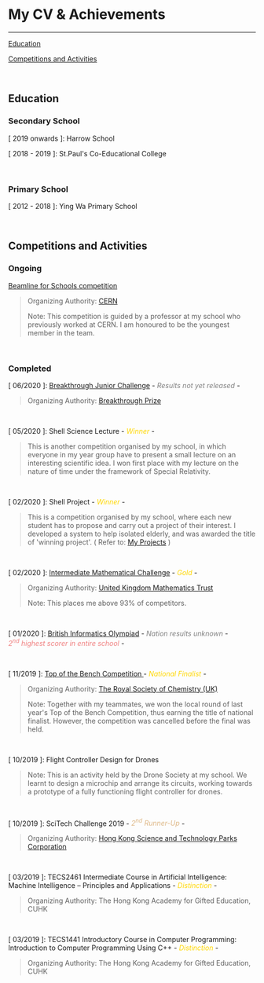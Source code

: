 # My CV & Achievements
---

<a href='#education'>Education</a>

<a href='#comp'>Competitions and Activities</a>

<br/>

<h2 id='education'>Education</h2>

### Secondary School

[ 2019 onwards ]:	Harrow School

[ 2018 - 2019 ]: 		St.Paul's Co-Educational College

<br/>

### Primary School

[ 2012 - 2018 ]: 		Ying Wa Primary School

<br/>

<h2 id='comp'>Competitions and Activities</h2>

### Ongoing

[Beamline for Schools competition](https://beamlineforschools.cern)

> Organizing Authority: <a href='https://home.cern/'>CERN</a>
>
> Note: This competition is guided by a professor at my school who previously worked at CERN. I am honoured to be the youngest member in the team.

<br/>

### Completed

[ 06/2020 ]: 		<a href='https://breakthroughjuniorchallenge.org/'>Breakthrough Junior Challenge</a> - <a style='color: grey'>_Results not yet released_</a> -

> Organizing Authority: <a href='https://breakthroughprize.org/'>Breakthrough Prize</a>

<br/>

[ 05/2020 ]: 		Shell Science Lecture - <a style='color: gold'>_Winner_</a> -

> This is another competition organised by my school, in which everyone in my year group have to present a small lecture on an interesting scientific idea. I won first place with my lecture on the nature of time under the framework of Special Relativity.

<br/>

[ 02/2020 ]: 		Shell Project - <a style='color: gold'>_Winner_</a> -

> This is a competition organised by my school, where each new student has to propose and carry out a project of their interest. I developed a system to help isolated elderly, and was awarded the title of 'winning project'. ( Refer to: [My Projects](projects/index.html) )

<br/>

[ 02/2020 ]:		<a href='https://www.ukmt.org.uk/competitions/solo/intermediate-mathematical-challenge'>Intermediate Mathematical Challenge</a> - <a style='color: gold'>_Gold_</a> -

>  Organizing Authority: <a href='https://www.ukmt.org.uk/'>United Kingdom Mathematics Trust</a>
>
> Note: This places me above 93% of competitors.

<br/>

[ 01/2020 ]:		<a href='https://www.olympiad.org.uk/'>British Informatics Olympiad</a> - <a style='color: grey'>_Nation results unknown_</a> - <a style='color: lightcoral'>_2<sup>nd</sup> highest scorer in entire school_</a> - 

<br/>

[ 11/2019 ]:		<a href='https://edu.rsc.org/enrichment/top-of-the-bench'>Top of the Bench Competition </a> - <a style='color: gold'>_National Finalist_</a> -

> Organizing Authority: <a href='https://www.rsc.org/'>The Royal Society of Chemistry (UK)</a>
>
> Note: Together with my teammates, we won the local round of last year's Top of the Bench Competition, thus earning the title of national finalist. However, the competition was cancelled before the final was held.

<br/>

[ 10/2019 ]:		Flight Controller Design for Drones

>Note: This is an activity held by the Drone Society at my school. We learnt to design a microchip and arrange its circuits, working towards a prototype of a fully functioning flight controller for drones.

<br/>

[ 10/2019 ]:		SciTech Challenge 2019 - <a style='color: burlywood'>_2<sup>nd</sup> Runner-Up_</a> -

> Organizing Authority: <a href='https://www.hkstp.org/'>Hong Kong Science and Technology Parks Corporation</a>

<br/>

[ 03/2019 ]:		TECS2461 Intermediate Course in Artificial Intelligence: Machine Intelligence – Principles and Applications - <a style='color: gold'>_Distinction_</a> -

>  Organizing Authority: The Hong Kong Academy for Gifted Education, CUHK
>

<br/>

[ 03/2019 ]:		 TECS1441 Introductory Course in Computer Programming: Introduction to Computer Programming Using C++ - <a style='color: gold'>_Distinction_</a> -

>  Organizing Authority: The Hong Kong Academy for Gifted Education, CUHK

<br/>